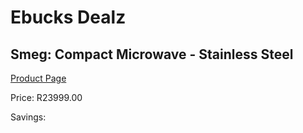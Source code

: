 
# Ebucks Dealz
## Smeg: Compact Microwave - Stainless Steel
[Product Page](https://www.ebucks.com/web/shop/productSelected.do?prodId=1031675976&catId=1196429345)

Price: R23999.00

Savings: 


	
